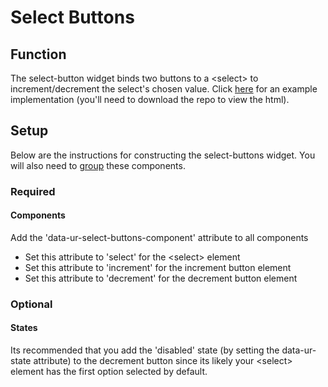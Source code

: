 # Select Buttons #

## Function ##

The select-button widget binds two buttons to a &lt;select&gt; to increment/decrement the select's chosen value. Click [here](../../examples/select_buttons.html) for an example implementation (you'll need to download the repo to view the html).

## Setup ##

Below are the instructions for constructing the select-buttons widget. You will also need to [group](../model/grouping.md) these components.

### Required ###

#### Components ####

Add the 'data-ur-select-buttons-component' attribute to all components

*  Set this attribute to 'select' for the &lt;select&gt; element
*  Set this attribute to 'increment' for the increment button element
*  Set this attribute to 'decrement' for the decrement button element

### Optional ###

#### States ####

Its recommended that you add the 'disabled' state (by setting the data-ur-state attribute) to the decrement button since its likely your &lt;select&gt; element has the first option selected by default.